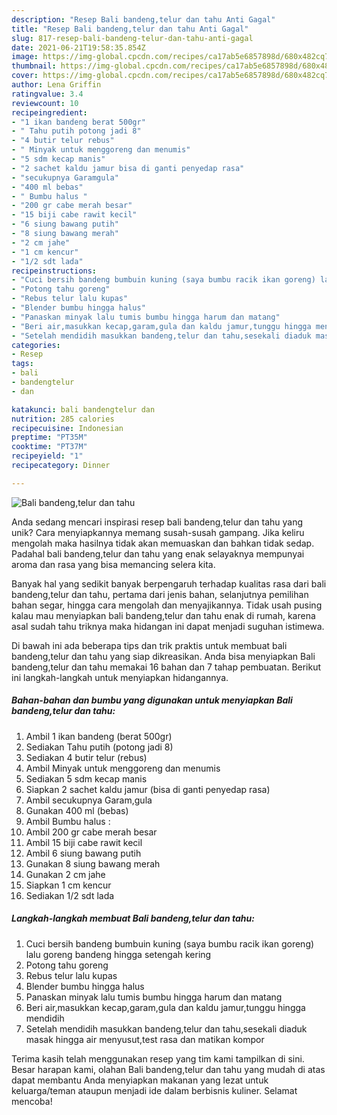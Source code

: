 ```yaml
---
description: "Resep Bali bandeng,telur dan tahu Anti Gagal"
title: "Resep Bali bandeng,telur dan tahu Anti Gagal"
slug: 817-resep-bali-bandeng-telur-dan-tahu-anti-gagal
date: 2021-06-21T19:58:35.854Z
image: https://img-global.cpcdn.com/recipes/ca17ab5e6857898d/680x482cq70/bali-bandengtelur-dan-tahu-foto-resep-utama.jpg
thumbnail: https://img-global.cpcdn.com/recipes/ca17ab5e6857898d/680x482cq70/bali-bandengtelur-dan-tahu-foto-resep-utama.jpg
cover: https://img-global.cpcdn.com/recipes/ca17ab5e6857898d/680x482cq70/bali-bandengtelur-dan-tahu-foto-resep-utama.jpg
author: Lena Griffin
ratingvalue: 3.4
reviewcount: 10
recipeingredient:
- "1 ikan bandeng berat 500gr"
- " Tahu putih potong jadi 8"
- "4 butir telur rebus"
- " Minyak untuk menggoreng dan menumis"
- "5 sdm kecap manis"
- "2 sachet kaldu jamur bisa di ganti penyedap rasa"
- "secukupnya Garamgula"
- "400 ml bebas"
- " Bumbu halus "
- "200 gr cabe merah besar"
- "15 biji cabe rawit kecil"
- "6 siung bawang putih"
- "8 siung bawang merah"
- "2 cm jahe"
- "1 cm kencur"
- "1/2 sdt lada"
recipeinstructions:
- "Cuci bersih bandeng bumbuin kuning (saya bumbu racik ikan goreng) lalu goreng bandeng hingga setengah kering"
- "Potong tahu goreng"
- "Rebus telur lalu kupas"
- "Blender bumbu hingga halus"
- "Panaskan minyak lalu tumis bumbu hingga harum dan matang"
- "Beri air,masukkan kecap,garam,gula dan kaldu jamur,tunggu hingga mendidih"
- "Setelah mendidih masukkan bandeng,telur dan tahu,sesekali diaduk masak hingga air menyusut,test rasa dan matikan kompor"
categories:
- Resep
tags:
- bali
- bandengtelur
- dan

katakunci: bali bandengtelur dan 
nutrition: 285 calories
recipecuisine: Indonesian
preptime: "PT35M"
cooktime: "PT37M"
recipeyield: "1"
recipecategory: Dinner

---
```



![Bali bandeng,telur dan tahu](https://img-global.cpcdn.com/recipes/ca17ab5e6857898d/680x482cq70/bali-bandengtelur-dan-tahu-foto-resep-utama.jpg)

Anda sedang mencari inspirasi resep bali bandeng,telur dan tahu yang unik? Cara menyiapkannya memang susah-susah gampang. Jika keliru mengolah maka hasilnya tidak akan memuaskan dan bahkan tidak sedap. Padahal bali bandeng,telur dan tahu yang enak selayaknya mempunyai aroma dan rasa yang bisa memancing selera kita.

Banyak hal yang sedikit banyak berpengaruh terhadap kualitas rasa dari bali bandeng,telur dan tahu, pertama dari jenis bahan, selanjutnya pemilihan bahan segar, hingga cara mengolah dan menyajikannya. Tidak usah pusing kalau mau menyiapkan bali bandeng,telur dan tahu enak di rumah, karena asal sudah tahu triknya maka hidangan ini dapat menjadi suguhan istimewa.




Di bawah ini ada beberapa tips dan trik praktis untuk membuat bali bandeng,telur dan tahu yang siap dikreasikan. Anda bisa menyiapkan Bali bandeng,telur dan tahu memakai 16 bahan dan 7 tahap pembuatan. Berikut ini langkah-langkah untuk menyiapkan hidangannya.

<!--inarticleads1-->

##### Bahan-bahan dan bumbu yang digunakan untuk menyiapkan Bali bandeng,telur dan tahu:

1. Ambil 1 ikan bandeng (berat 500gr)
1. Sediakan  Tahu putih (potong jadi 8)
1. Sediakan 4 butir telur (rebus)
1. Ambil  Minyak untuk menggoreng dan menumis
1. Sediakan 5 sdm kecap manis
1. Siapkan 2 sachet kaldu jamur (bisa di ganti penyedap rasa)
1. Ambil secukupnya Garam,gula
1. Gunakan 400 ml (bebas)
1. Ambil  Bumbu halus :
1. Ambil 200 gr cabe merah besar
1. Ambil 15 biji cabe rawit kecil
1. Ambil 6 siung bawang putih
1. Gunakan 8 siung bawang merah
1. Gunakan 2 cm jahe
1. Siapkan 1 cm kencur
1. Sediakan 1/2 sdt lada




<!--inarticleads2-->

##### Langkah-langkah membuat Bali bandeng,telur dan tahu:

1. Cuci bersih bandeng bumbuin kuning (saya bumbu racik ikan goreng) lalu goreng bandeng hingga setengah kering
1. Potong tahu goreng
1. Rebus telur lalu kupas
1. Blender bumbu hingga halus
1. Panaskan minyak lalu tumis bumbu hingga harum dan matang
1. Beri air,masukkan kecap,garam,gula dan kaldu jamur,tunggu hingga mendidih
1. Setelah mendidih masukkan bandeng,telur dan tahu,sesekali diaduk masak hingga air menyusut,test rasa dan matikan kompor




Terima kasih telah menggunakan resep yang tim kami tampilkan di sini. Besar harapan kami, olahan Bali bandeng,telur dan tahu yang mudah di atas dapat membantu Anda menyiapkan makanan yang lezat untuk keluarga/teman ataupun menjadi ide dalam berbisnis kuliner. Selamat mencoba!
